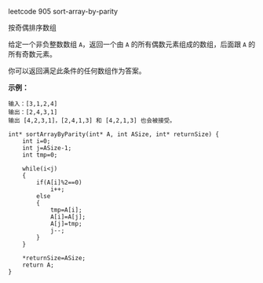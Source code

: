 leetcode 905 sort-array-by-parity

按奇偶排序数组

给定一个非负整数数组 `A`，返回一个由 `A` 的所有偶数元素组成的数组，后面跟 `A` 的所有奇数元素。

你可以返回满足此条件的任何数组作为答案。

 

**示例：**

```
输入：[3,1,2,4]
输出：[2,4,3,1]
输出 [4,2,3,1]，[2,4,1,3] 和 [4,2,1,3] 也会被接受。
```

```
int* sortArrayByParity(int* A, int ASize, int* returnSize) {
    int i=0;
    int j=ASize-1;
    int tmp=0;
  
    while(i<j)
    {
        if(A[i]%2==0)
            i++;
        else 
        {
            tmp=A[i];
            A[i]=A[j];
            A[j]=tmp;
            j--;
        }
    }
    
    *returnSize=ASize;
    return A;
}
```

